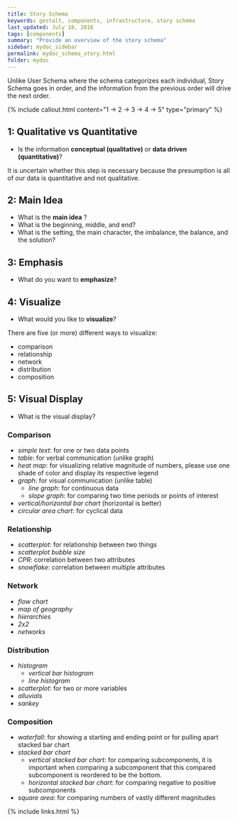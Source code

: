 ```yaml
---
title: Story Schema
keywords: gestalt, components, infrastructure, story schema
last_updated: July 18, 2016
tags: [components]
summary: "Provide an overview of the story schema"
sidebar: mydoc_sidebar
permalink: mydoc_schema_story.html
folder: mydoc
---
```


Unlike User Schema where the schema categorizes each individual, Story Schema goes in order, and the information from the previous order will drive the next order.

{% include callout.html content="1 -> 2 -> 3 -> 4 -> 5" type="primary" %}

## 1: Qualitative vs Quantitative
* Is the information **conceptual (qualitative)** or **data driven (quantitative)**?

It is uncertain whether this step is necessary because the presumption is all of our data is quantitative and not qualitative.

## 2: Main Idea

* What is the **main idea** ?
* What is the beginning, middle, and end? 
* What is the setting, the main character, the imbalance, the balance, and the solution?

## 3: Emphasis

* What do you want to **emphasize**?

## 4: Visualize

* What would you like to **visualize**?


There are five (or more) different ways to visualize:
 
* comparison
* relationship
* network
* distribution
* composition

## 5: Visual Display

* What is the visual display?

### Comparison

* *simple text*: for one or two data points
* *table*: for verbal communication (unlike graph)
* *heat map*: for visualizing relative magnitude of numbers, please use one shade of color and display its respective legend
* *graph*: for visual communication (unlike table)
  * *line graph*: for continuous data 
  * *slope graph*: for comparing two time periods or points of interest
* *vertical/horizontal bar chart* (horizontal is better)
* *circular area chart*: for cyclical data 

### Relationship
* *scatterplot*: for relationship between two things
* *scatterplot bubble size*
* *CPR*: correlation between two attributes
* *snowflake*: correlation between multiple attributes

### Network
* *flow chart*
* *map of geography*
* *hierarchies*
* *2x2*
* *networks*

### Distribution
* *histogram* 
  * *vertical bar histogram*
  * *line histogram*
* *scatterplot*: for two or more variables
* *alluvials*
* *sankey*

### Composition
* *waterfall*: for showing a starting and ending point or for pulling apart stacked bar chart
* *stacked bar chart*
  * *vertical stacked bar chart*: for comparing subcomponents, it is important when comparing a subcomponent that this compared subcomponent is reordered to be the bottom. 
  * *horizontal stacked bar chart*: for comparing negative to positive subcomponents
* *square area*: for comparing numbers of vastly different magnitudes 

{% include links.html %}